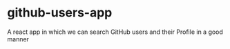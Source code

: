 # github-users-app
A react app in which we can search GitHub users and their Profile in a  good manner
